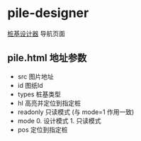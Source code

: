 # pile-designer
[桩基设计器](https://mwc.github.io/pile-designer/nav.html) 导航页面

## pile.html 地址参数
- src         图片地址
- id          图纸Id
- types       桩基类型
- hl          高亮并定位到指定桩
- readonly    只读模式 (与 mode=1 作用一致)
- mode        0. 设计模式     1. 只读模式
- pos         定位到指定桩